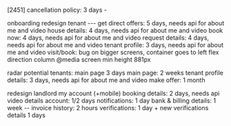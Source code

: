 [2451] cancellation policy: 3 days -

onboarding redesign tenant ---
	get direct offers: 5 days, needs api for about me and video
	house details: 4 days, needs api for about me and video
	book now: 4 days, needs api for about me and video
	request details: 4 days, needs api for about me and video
	tenant profile: 3 days, needs api for about me and video
	visit/book: bug on bigger screens, container goes to left
		flex direction column @media screen min height 881px

radar 
	potential tenants: main page 3 days
		main page: 2 weeks
		tenant profile details: 3 days, needs api for about me and video
		make offer: 1 month 

redesign landlord my account (+mobile)
	booking details: 2 days, needs api video
	details account: 1/2 days
	notifications: 1 day
	bank & billing details: 1 week --
	invoice history: 2 hours
	verifications: 1 day + new verifications details 1 days

